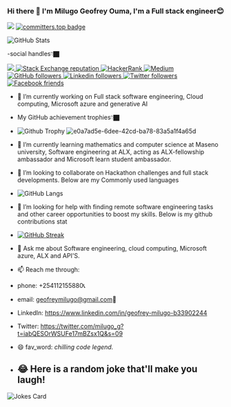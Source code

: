 
### Hi there 👋 I'm Milugo Geofrey Ouma, I'm a Full stack engineer😊

![](https://komarev.com/ghpvc/?username=pha12thom&label=PROFILE+VIEWS)
[![committers.top badge](https://user-badge.committers.top/kenya_private/pha12thom.svg)](https://user-badge.committers.top/kenya_private/pha12thom)

![GitHub Stats](https://github-readme-stats.vercel.app/api?username=pha12thom&show_icons=true&theme=black)

-social handles👇🏿
<p align="left">
  <a href="https://github.com/pha12thom/pha12thom">
    <img src="![images (8)](https://github.com/Pha12thom/Pha12thom/assets/122834673/d2042085-ac40-43ba-bf24-8002139892f2)
" />
  </a>
  
  <a href="https://stackoverflow.com/users/20857937/geofrey-milugo">
    <img alt="Stack Exchange reputation" src="https://img.shields.io/stackexchange/stackoverflow/r/7103882?color=orange&label=reputation&logo=stackoverflow">
  </a>
  <a href="https://www.hackerrank.com/geofreymilugo">
    <img alt="HackerRank" src="https://img.shields.io/badge/hackerrank-1+-green?color=green&logo=hackerrank">
  </a>
  <a href="https://medium.com/@geofreymilugo">
    <img alt="Medium" src="https://img.shields.io/badge/medium-1-lightgrey?color=lightgrey&logo=medium">
  </a>
  <a href="https://github.com/pha12thom?tab=followers">
    <img alt="GitHub followers" src="https://img.shields.io/github/followers/pha12thom?color=yellow&logo=github">
  </a>
  <a href="https://www.linkedin.com/in/geofrey-milugo-msu27345">
    <img alt="Linkedin followers" src="https://img.shields.io/badge/followers-700+-blue?color=blue&logo=linkedin">
  </a>
  <a href="https://twitter.com/milugo_g?t=X9CYWafydJ5pZxqOPBBv3g&s=09">
    <img alt="Twitter followers" src="https://img.shields.io/badge/followers-120-blue?color=orange&logo=twitter">
  </a>
  <a href="https://www.facebook.com/Milugo Geofrey">
    <img alt="Facebook friends" src="https://img.shields.io/badge/friends-60+-blue?color=yellowgreen&logo=facebook">
  </a>
</p>

- 🔭 I’m currently working on Full stack software engineering, Cloud computing, Microsoft azure and generative AI
- My GitHub achievement trophies👇🏿 
- ![Github Trophy](https://github-profile-trophy.vercel.app/?username=pha12thom&theme=discord)
![e0a7ad5e-6dee-42cd-ba78-83a5a1f4a65d](https://github.com/Pha12thom/Pha12thom/assets/122834673/bb6eadd7-b14a-488f-b27f-5848dd51333b)

- 🌱 I’m currently learning mathematics and computer science at Maseno university, Software engineering at ALX, acting as ALX-fellowship ambassador and Microsoft learn student ambassador.

- 👯 I’m looking to collaborate on Hackathon challenges and full stack developments. Below are my Commonly used languages
-  ![GitHub Langs](https://github-readme-stats.vercel.app/api/top-langs/?username=Pha12thom&layout=compact&theme=blue-green)
- 🤔 I’m looking for help with finding remote  software engineering tasks and other career opportunities to boost my skills. Below is my github contributions stat
- [![GitHub Streak](https://github-readme-streak-stats.herokuapp.com?user=pha12thom&theme=blueberry&date_format=M%20j%5B%2C%20Y%5D)](https://git.io/streak-stats)
- 💬 Ask me about Software engineering, cloud computing, Microsoft azure, ALX and API'S.


- 📫 Reach me through: 
- phone: +254112155880📞
- email: geofreymilugo@gmail.com📧
- LinkedIn: https://www.linkedin.com/in/geofrey-milugo-b33902244
- Twitter: https://twitter.com/milugo_g?t=iabQESOrWSUFe17mBZsx1Q&s=09
- 😄 fav_word: *chilling code legend.*

- ## 😂 Here is a random joke that'll make you laugh!
  
![Jokes Card](https://readme-jokes.vercel.app/api)
